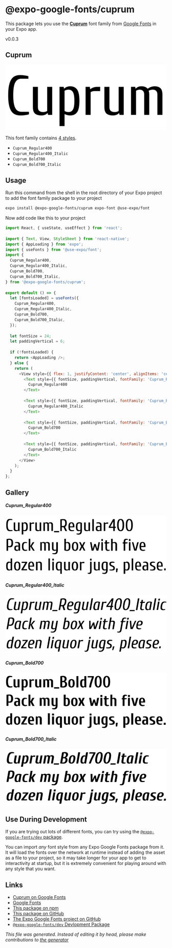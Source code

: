 # @expo-google-fonts/cuprum

This package lets you use the [**Cuprum**](https://fonts.google.com/specimen/Cuprum) font family from [Google Fonts](https://fonts.google.com/) in your Expo app.

v0.0.3

## Cuprum

![Cuprum](./font-family.png)

This font family contains [4 styles](#gallery).

- `Cuprum_Regular400`
- `Cuprum_Regular400_Italic`
- `Cuprum_Bold700`
- `Cuprum_Bold700_Italic`

## Usage

Run this command from the shell in the root directory of your Expo project to add the font family package to your project
```sh
expo install @expo-google-fonts/cuprum expo-font @use-expo/font
```

Now add code like this to your project
```js
import React, { useState, useEffect } from 'react';

import { Text, View, StyleSheet } from 'react-native';
import { AppLoading } from 'expo';
import { useFonts } from '@use-expo/font';
import {
  Cuprum_Regular400,
  Cuprum_Regular400_Italic,
  Cuprum_Bold700,
  Cuprum_Bold700_Italic,
} from '@expo-google-fonts/cuprum';

export default () => {
  let [fontsLoaded] = useFonts({
    Cuprum_Regular400,
    Cuprum_Regular400_Italic,
    Cuprum_Bold700,
    Cuprum_Bold700_Italic,
  });

  let fontSize = 24;
  let paddingVertical = 6;

  if (!fontsLoaded) {
    return <AppLoading />;
  } else {
    return (
      <View style={{ flex: 1, justifyContent: 'center', alignItems: 'center' }}>
        <Text style={{ fontSize, paddingVertical, fontFamily: 'Cuprum_Regular400' }}>
          Cuprum_Regular400
        </Text>

        <Text style={{ fontSize, paddingVertical, fontFamily: 'Cuprum_Regular400_Italic' }}>
          Cuprum_Regular400_Italic
        </Text>

        <Text style={{ fontSize, paddingVertical, fontFamily: 'Cuprum_Bold700' }}>
          Cuprum_Bold700
        </Text>

        <Text style={{ fontSize, paddingVertical, fontFamily: 'Cuprum_Bold700_Italic' }}>
          Cuprum_Bold700_Italic
        </Text>
      </View>
    );
  }
};

```

## Gallery

##### Cuprum_Regular400
![Cuprum_Regular400](./bddf1f3b7162539ab2c939e699c275d83ee353437fc657257d945347dce5c66d.ttf.png)

##### Cuprum_Regular400_Italic
![Cuprum_Regular400_Italic](./27d4e15720e86dcbe0f0f3e93656c40e57203137b143f5a396d8a56e654963c8.ttf.png)

##### Cuprum_Bold700
![Cuprum_Bold700](./0a3719a13307973f16e4ebfb3980da3f7d190316e71ada51aa42650b95524c97.ttf.png)

##### Cuprum_Bold700_Italic
![Cuprum_Bold700_Italic](./9bac99436b2027f87f8c0f692398a62b76be18874fbda4ea2b56aaa99553e6b2.ttf.png)


## Use During Development

If you are trying out lots of different fonts, you can try using the [`@expo-google-fonts/dev` package](https://github.com/expo/google-fonts/tree/master/font-packages/dev#readme).

You can import *any* font style from any Expo Google Fonts package from it. It will load the fonts
over the network at runtime instead of adding the asset as a file to your project, so it may take longer
for your app to get to interactivity at startup, but it is extremely convenient
for playing around with any style that you want.

## Links

- [Cuprum on Google Fonts](https://fonts.google.com/specimen/Cuprum)
- [Google Fonts](https://fonts.google.com/)
- [This package on npm](https://www.npmjs.com/package/@expo-google-fonts/cuprum)
- [This package on GitHub](https://github.com/expo/google-fonts/tree/master/font-packages/cuprum)
- [The Expo Google Fonts project on GitHub](https://github.com/expo/google-fonts)
- [`@expo-google-fonts/dev` Devlopment Package](https://github.com/expo/google-fonts/tree/master/font-packages/dev)


*This file was generated. Instead of editing it by head, please make contributions to [the generator](https://github.com/expo/google-fonts/tree/master/packages/generator)*
